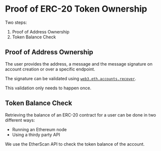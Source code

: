 # Proof of ERC-20 Token Ownership

Two steps:

1. Proof of Address Ownership
1. Token Balance Check

## Proof of Address Ownership

The user provides the address, a message and the message signature on account creation or over a specific endpoint.

The signature can be validated using [`web3.eth.accounts.recover`](https://web3js.readthedocs.io/en/1.0/web3-eth-accounts.html#recover).

This validation only needs to happen once. 

## Token Balance Check

Retrieving the balance of an ERC-20 contract for a user can be done in two different ways:
- Running an Ethereum node
- Using a thirdy party API

We use the EtherScan API to check the token balance of the account. 
